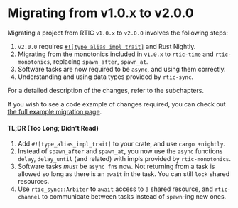 # Migrating from v1.0.x to v2.0.0

Migrating a project from RTIC `v1.0.x` to `v2.0.0` involves the following steps:

1. `v2.0.0` requires [`#![type_alias_impl_trait]`](https://github.com/rust-lang/rust/issues/63063) and Rust Nightly.
2. Migrating from the monotonics included in `v1.0.x` to `rtic-time` and `rtic-monotonics`, replacing `spawn_after`, `spawn_at`.
3. Software tasks are now required to be `async`, and using them correctly.
4. Understanding and using data types provided by `rtic-sync`.

For a detailed description of the changes, refer to the subchapters.

If you wish to see a code example of changes required, you can check out [the full example migration page](./migration_v1_v2/complete_example.md).

#### TL;DR (Too Long; Didn't Read)
1. Add `#![type_alias_impl_trait]` to your crate, and use `cargo +nightly`.
2. Instead of `spawn_after` and `spawn_at`, you now use the `async` functions `delay`, `delay_until` (and related) with impls provided by `rtic-monotonics`.
3. Software tasks _must_ be `async fn`s now. Not returning from a task is allowed so long as there is an `await` in the task. You can still `lock` shared resources.
4. Use `rtic_sync::Arbiter` to `await` access to a shared resource, and `rtic-channel` to communicate between tasks instead of `spawn`-ing new ones.